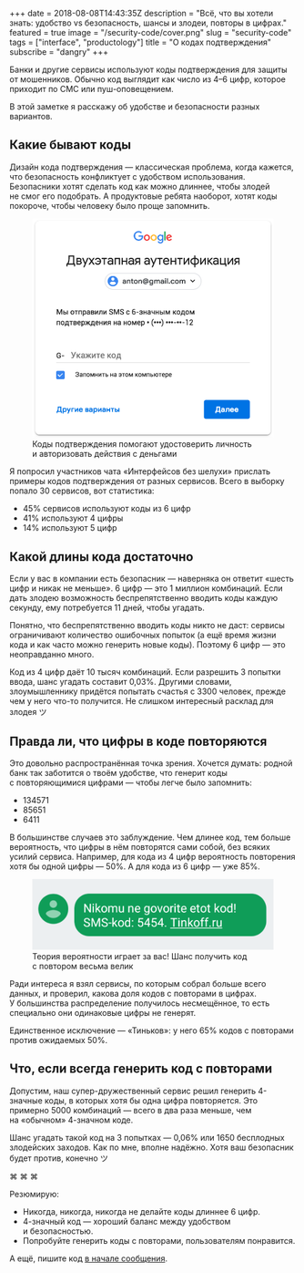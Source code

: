 +++
date = 2018-08-08T14:43:35Z
description = "Всё, что вы хотели знать: удобство vs безопасность, шансы и злодеи, повторы в цифрах."
featured = true
image = "/security-code/cover.png"
slug = "security-code"
tags = ["interface", "productology"]
title = "О кодах подтверждения"
subscribe = "dangry"
+++

Банки и другие сервисы используют коды подтверждения для защиты от мошенников. Обычно код выглядит как число из 4–6 цифр, которое приходит по СМС или пуш-оповещением.

В этой заметке я расскажу об удобстве и безопасности разных вариантов.

## Какие бывают коды

Дизайн кода подтверждения — классическая проблема, когда кажется, что безопасность конфликтует с удобством использования. Безопасники хотят сделать код как можно длиннее, чтобы злодей не смог его подобрать. А продуктовые ребята наоборот, хотят коды покороче, чтобы человеку было проще запомнить.

<div class="row">
<div class="col-xs-12 col-sm-8">
<figure>
  <img alt="Код подтверждения" src="code-google.png">
  <figcaption>Коды подтверждения помогают удостоверить личность и авторизовать действия с деньгами</figcaption>
</figure>
</div>
</div>

Я попросил участников чата «Интерфейсов без шелухи» прислать примеры кодов подтверждения от разных сервисов. Всего в выборку попало 30 сервисов, вот статистика:

- 45% сервисов используют коды из 6 цифр
- 41% используют 4 цифры
- 14% используют 5 цифр

## Какой длины кода достаточно

Если у вас в компании есть безопасник — наверняка он ответит «шесть цифр и никак не меньше». 6 цифр — это 1 миллион комбинаций. Если дать злодею возможность беспрепятственно вводить коды каждую секунду, ему потребуется 11 дней, чтобы угадать.

Понятно, что беспрепятственно вводить коды никто не даст: сервисы ограничивают количество ошибочных попыток (а ещё время жизни кода и как часто можно генерить новые коды). Поэтому 6 цифр — это неоправданно много.

Код из 4 цифр даёт 10 тысяч комбинаций. Если разрешить 3 попытки ввода, шанс угадать составит 0,03%. Другими словами, злоумышленнику придётся попытать счастья с 3300 человек, прежде чем у него что-то получится. Не слишком интересный расклад для злодея ツ

## Правда ли, что цифры в коде повторяются

Это довольно распространённая точка зрения. Хочется думать: родной банк так заботится о твоём удобстве, что генерит коды с повторяющимися цифрами — чтобы легче было запомнить:

- <span class="color-red">1</span>3457<span class="color-red">1</span>
- 8<span class="color-red">5</span>6<span class="color-red">5</span>1
- 64<span class="color-red">11</span>


В большинстве случаев это заблуждение. Чем длинее код, тем больше вероятность, что цифры в нём повторятся сами собой, без всяких усилий сервиса. Например, для кода из 4 цифр вероятность повторения хотя бы одной цифры — 50%. А для кода из 6 цифр — уже 85%.

<div class="row">
<div class="col-xs-12 col-sm-10">
<figure>
  <img alt="Код с повтором" src="code-tinkoff.png">
  <figcaption>Теория вероятности играет за вас! Шанс получить код с повтором весьма велик</figcaption>
</figure>
</div>
</div>

Ради интереса я взял сервисы, по которым собрал больше всего данных, и проверил, какова доля кодов с повторами в цифрах. У большинства распределение получилось несмещённое, то есть специально они одинаковые цифры не генерят.

Единственное исключение — «Тиньков»: у него 65% кодов с повторами против ожидаемых 50%.

## Что, если всегда генерить код с повторами

Допустим, наш супер-дружественный сервис решил генерить 4-значные коды, в которых хотя бы одна цифра повторяется. Это примерно 5000 комбинаций — всего в два раза меньше, чем на «обычном» 4-значном коде.

Шанс угадать такой код на 3 попытках — 0,06% или 1650 бесплодных злодейских заходов. Как по мне, вполне надёжно. Хотя ваш безопасник будет против, конечно ツ

<p class="align-center">⌘&nbsp;⌘&nbsp;⌘</p>

Резюмирую:

- Никогда, никогда, никогда не делайте коды длиннее 6 цифр.
- 4-значный код — хороший баланс между удобством и безопасностью.
- Попробуйте генерить коды с повторами, пользователям понравится.

А ещё, пишите код [в начале сообщения](/sms-password/).

